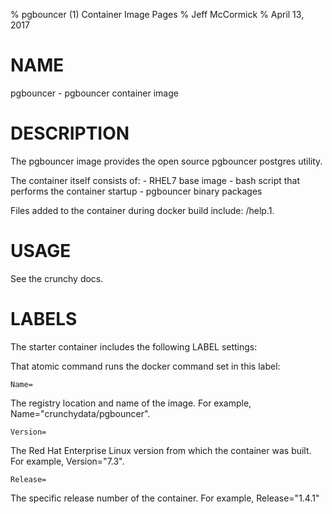 % pgbouncer (1) Container Image Pages
% Jeff McCormick
% April 13, 2017

# NAME
pgbouncer \- pgbouncer container image

# DESCRIPTION
The pgbouncer image provides the open source pgbouncer postgres utility.

The container itself consists of:
    - RHEL7 base image
    - bash script that performs the container startup
    - pgbouncer binary packages

Files added to the container during docker build include: /help.1.

# USAGE
See the crunchy docs.


# LABELS
The starter container includes the following LABEL settings:

That atomic command runs the docker command set in this label:

`Name=`

The registry location and name of the image. For example, Name="crunchydata/pgbouncer".

`Version=`

The Red Hat Enterprise Linux version from which the container was built. For example, Version="7.3".

`Release=`

The specific release number of the container. For example, Release="1.4.1"
